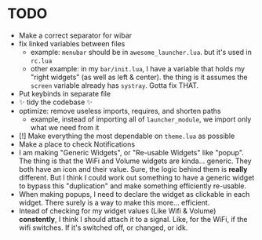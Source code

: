 # TODO

-   Make a correct separator for wibar
-   fix linked variables between files
    -   example: `menubar` should be in `awesome_launcher.lua`.
        but it's used in `rc.lua`
    -   other example: in my `bar/init.lua`, I have a variable
        that holds my "right widgets" (as well as left & center).
        the thing is it assumes the `screen` variable already has
        `systray`. Gotta fix THAT.
-   Put keybinds in separate file
-   :sparkles: tidy the codebase :sparkles:
-   optimize: remove useless imports, requires, and shorten paths
    -   example, instead of importing all of `launcher_module`,
        we import only what we need from it
-   [!] Make everything the most dependable on `theme.lua` as possible
-   Make a place to check Notifications
-   I am making "Generic Widgets", or "Re-usable Widgets" like "popup".
    The thing is that the WiFi and Volume widgets are kinda... generic.
    They both have an icon and their value. Sure, the logic behind them
    is **really** different. But I think I could work out something
    to have a generic widget to bypass this "duplication" and make
    something efficiently re-usable.
-   When making popups, I need to declare the widget as clickable 
    in each widget. There surely is a way to make this more... efficient.
-   Intead of checking for my widget values (Like Wifi & Volume) **constently**,
    I think I should attach it to a signal. Like, for the WiFi, if the wifi switches.
    If it's switched off, or changed, or idk.
